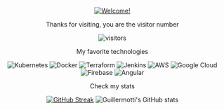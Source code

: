 <div align="center">

[![Welcome!](https://readme-typing-svg.herokuapp.com/?lines=Nice+to+meet+you!;Ywp!+👋🏽;My+name+is+Guille+👽;This+is+my+profile+🚀&font=ubuntu&color=32a852)](https://git.io/typing-svg)

</div>

<div align="center">
    <p>Thanks for visiting, you are the visitor number</p>
    <!-- ![visitors](https://visitor-badge.glitch.me/badge?page_id=guillermotti.visitor-badge) -->

![visitors](https://profile-counter.glitch.me/guillermotti/count.svg)
</div>

<div align="center">
    <p>My favorite technologies</p>
    <img alt="Kubernetes" src="https://img.shields.io/badge/kubernetes-%23326ce5.svg?style=for-the-badge&logo=kubernetes&logoColor=white"/>
    <img alt="Docker" src="https://img.shields.io/badge/docker-%230db7ed.svg?style=for-the-badge&logo=docker&logoColor=white"/>
    <img alt="Terraform" src="https://img.shields.io/badge/terraform-%235835CC.svg?style=for-the-badge&logo=terraform&logoColor=white"/>
    <img alt="Jenkins" src="https://img.shields.io/badge/jenkins-%232C5263.svg?style=for-the-badge&logo=jenkins&logoColor=white"/>
    <img alt="AWS" src="https://img.shields.io/badge/AWS-%23FF9900.svg?style=for-the-badge&logo=amazon-aws&logoColor=white"/>
    <img alt="Google Cloud" src="https://img.shields.io/badge/GoogleCloud-%234285F4.svg?style=for-the-badge&logo=google-cloud&logoColor=white"/>
    <img alt="Firebase" src="https://img.shields.io/badge/firebase-%23039BE5.svg?style=for-the-badge&logo=firebase"/>
    <img alt="Angular" src="https://img.shields.io/badge/angular-%23DD0031.svg?style=for-the-badge&logo=angular&logoColor=white"/>
</div>

<div align="center">
    <p>Check my stats</p>
    <!-- ![visitors](https://visitor-badge.glitch.me/badge?page_id=guillermotti.visitor-badge) -->

[![GitHub Streak](https://github-readme-streak-stats.herokuapp.com/?user=guillermotti)](https://git.io/streak-stats)
![Guillermotti's GitHub stats](https://github-readme-stats.vercel.app/api?username=guillermotti&show_icons=true&theme=dark&count_private=true&custom_title=Guillermotti%27s+GitHub+Stats)
</div>
